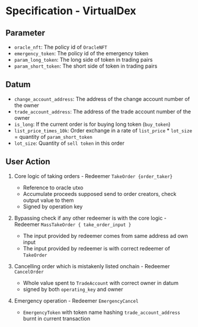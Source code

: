 # Specification - VirtualDex

## Parameter

- `oracle_nft`: The policy id of `OracleNFT`
- `emergency_token`: The policy id of the emergency token
- `param_long_token`: The long side of token in trading pairs
- `param_short_token`: The short side of token in trading pairs

## Datum

- `change_account_address`: The address of the change account number of the owner
- `trade_account_address`: The address of the trade account number of the owner
- `is_long`: If the current order is for buying long token (`buy_token`)
- `list_price_times_10k`: Order exchange in a rate of `list_price` \* `lot_size` = quantity of `param_short_token`
- `lot_size`: Quantity of `sell token` in this order

## User Action

1. Core logic of taking orders - Redeemer `TakeOrder {order_taker}`

   - Reference to oracle utxo
   - Accumulate proceeds supposed send to order creators, check output value to them
   - Signed by operation key

2. Bypassing check if any other redeemer is with the core logic - Redeemer `MassTakeOrder { take_order_input }`

   - The input provided by redeemer comes from same address ad own input
   - The input provided by redeemer is with correct redeemer of `TakeOrder`

3. Cancelling order which is mistakenly listed onchain - Redeemer `CancelOrder`

   - Whole value spent to `TradeAccount` with correct owner in datum
   - signed by both `operating_key` and owner

4. Emergency operation - Redeemer `EmergencyCancel`

   - `EmergencyToken` with token name hashing `trade_account_address` burnt in current transaction
